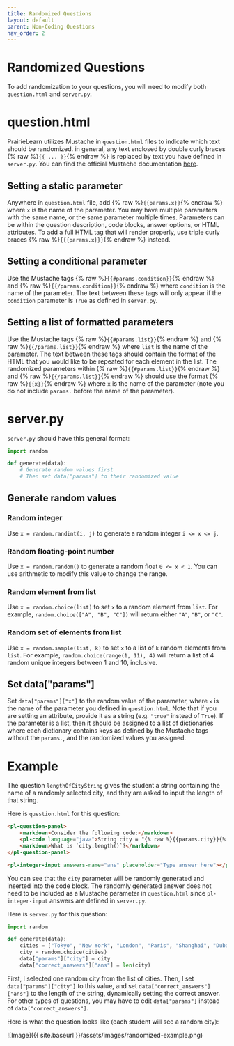 ```yaml
---
title: Randomized Questions
layout: default
parent: Non-Coding Questions
nav_order: 2
---
```


# Randomized Questions

To add randomization to your questions, you will need to modify both `question.html` and `server.py`.

# question.html

PrairieLearn utilizes Mustache in `question.html` files to indicate which text should be randomized. in general, any text enclosed by double curly braces {% raw %}`{{ ... }}`{% endraw %} is replaced by text you have defined in `server.py`. You can find the official Mustache documentation [here](https://mustache.github.io/mustache.5.html).

## Setting a static parameter

Anywhere in `question.html` file, add {% raw %}`{{params.x}}`{% endraw %} where `x` is the name of the parameter. You may have multiple parameters with the same name, or the same parameter multiple times. Parameters can be within the question description, code blocks, answer options, or HTML attributes. To add a full HTML tag that will render properly, use triple curly braces {% raw %}`{{{params.x}}}`{% endraw %} instead.

## Setting a conditional parameter

Use the Mustache tags {% raw %}`{{#params.condition}}`{% endraw %} and {% raw %}`{{/params.condition}}`{% endraw %} where `condition` is the name of the parameter. The text between these tags will only appear if the `condition` parameter is `True` as defined in `server.py`.

## Setting a list of formatted parameters 

Use the Mustache tags {% raw %}`{{#params.list}}`{% endraw %} and {% raw %}`{{/params.list}}`{% endraw %} where `list` is the name of the parameter. The text between these tags should contain the format of the HTML that you would like to be repeated for each element in the list. The randomized parameters within {% raw %}`{{#params.list}}`{% endraw %} and {% raw %}`{{/params.list}}`{% endraw %} should use the format {% raw %}`{{x}}`{% endraw %} where `x` is the name of the parameter (note you do not include `params.` before the name of the parameter).

# server.py

`server.py` should have this general format:

```py
import random

def generate(data):
    # Generate random values first
    # Then set data["params"] to their randomized value
```

## Generate random values

### Random integer

Use `x = random.randint(i, j)` to generate a random integer `i <= x <= j`.

### Random floating-point number

Use `x = random.random()` to generate a random float `0 <= x < 1`. You can use arithmetic to modify this value to change the range.

### Random element from list

Use `x = random.choice(list)` to set `x` to a random element from `list`. For example, `random.choice(["A", "B", "C"])` will return either `"A"`, `"B"`, or `"C"`.

### Random set of elements from list

Use `x = random.sample(list, k)` to set `x` to a list of `k` random elements from `list`. For example, `random.choice(range(1, 11), 4)` will return a list of 4 random unique integers between 1 and 10, inclusive.

## Set data["params"]

Set `data["params"]["x"]` to the random value of the parameter, where `x` is the name of the parameter you defined in `question.html`. Note that if you are setting an attribute, provide it as a string (e.g. `"true"` instead of `True`). If the parameter is a list, then it should be assigned to a list of dictionaries where each dictionary contains keys as defined by the Mustache tags without the `params.`, and the randomized values you assigned.

# Example

The question `lengthOfCityString` gives the student a string containing the name of a randomly selected city, and they are asked to input the length of that string.

Here is `question.html` for this question:

```html
<pl-question-panel>
    <markdown>Consider the following code:</markdown>
    <pl-code language="java">String city = "{% raw %}{{params.city}}{% endraw %}";</pl-code>
    <markdown>What is `city.length()`?</markdown>
</pl-question-panel>

<pl-integer-input answers-name="ans" placeholder="Type answer here"></pl-integer-input>
```

You can see that the `city` parameter will be randomly generated and inserted into the code block. The randomly generated answer does not need to be included as a Mustache parameter in `question.html` since `pl-integer-input` answers are defined in `server.py`.

Here is `server.py` for this question:

```py
import random

def generate(data):
    cities = ["Tokyo", "New York", "London", "Paris", "Shanghai", "Dubai", "Sydney", "Rome", "Berlin", "Moscow", "Beijing", "Singapore", "Hong Kong", "Seoul", "Madrid", "Toronto", "Mexico City", "Cairo", "Buenos Aires", "Istanbul", "Delhi", "Mumbai", "Jakarta", "Bangkok", "Manila", "Lagos", "Kinshasa", "Dhaka", "Karachi", "Lima", "Bogota", "Santiago", "Kuala Lumpur", "Riyadh", "Tehran", "Baghdad", "Lahore", "Chongqing", "Chennai", "Bengaluru", "Hyderabad", "Osaka", "Nagoya", "Ahmedabad", "Shenzhen", "Guangzhou", "Tianjin", "Chengdu", "Wuhan", "Nanjing", "Hangzhou", "Harbin", "Dalian", "Sapporo", "Busan", "Pyongyang", "Addis Ababa", "Nairobi", "Cape Town", "Alexandria", "Casablanca", "Algiers", "Accra", "Abidjan", "Dakar", "Luanda", "Douala", "Khartoum", "Tunis", "Tripoli", "Damascus", "Amman", "Beirut", "Jerusalem", "Tel Aviv", "Ankara", "Izmir", "Kyiv", "Warsaw", "Prague", "Budapest", "Bucharest", "Vienna", "Lisbon", "Dublin", "Brussels", "Amsterdam", "Copenhagen", "Stockholm", "Oslo", "Helsinki", "Zurich", "Geneva", "Barcelona", "Milan", "Munich", "Hamburg"]
    city = random.choice(cities)
    data["params"]["city"] = city
    data["correct_answers"]["ans"] = len(city)
```

First, I selected one random city from the list of cities. Then, I set `data["params"]["city"]` to this value, and set `data["correct_answers"]["ans"]` to the length of the string, dynamically setting the correct answer. For other types of questions, you may have to edit `data["params"]` instead of `data["correct_answers"]`.

Here is what the question looks like (each student will see a random city):

![Image]({{ site.baseurl }}/assets/images/randomized-example.png)